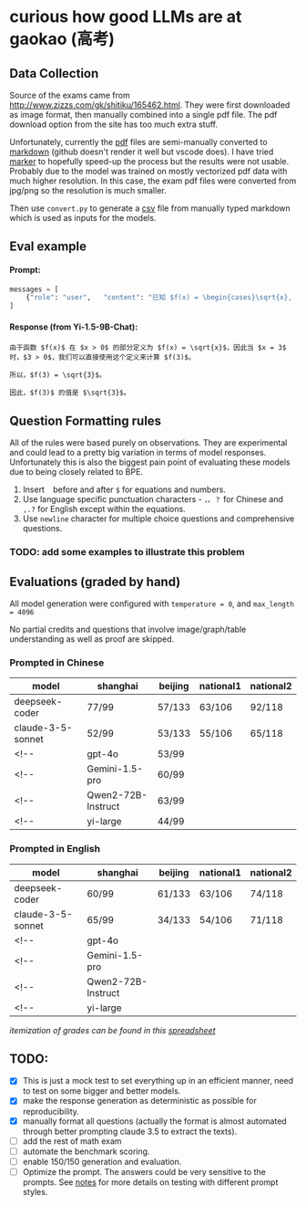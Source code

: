 # curious how good LLMs are at gaokao (高考)

## Data Collection
Source of the exams came from http://www.zizzs.com/gk/shitiku/165462.html. They were first downloaded as image format, then manually combined into a
single pdf file. The pdf download option from the site has too much extra stuff.

Unfortunately, currently the [pdf](data/2024_math_shanghai/exam_with_answer.pdf) files are semi-manually converted to [markdown](data/2024_math_shanghai/exam_with_answer.md) (github doesn't render it well but vscode does). I have tried [marker](https://github.com/VikParuchuri/marker) to hopefully speed-up the process but the results were not usable. Probably due to the model was trained on mostly vectorized pdf data with much higher resolution. In this case, the exam pdf files were converted from jpg/png so the resolution is much smaller.

Then use `convert.py` to generate a [csv](data/2024_math_shanghai/exam_with_answer.csv) file from manually typed markdown which is used as inputs for
the models.

## Eval example
#### Prompt:
```python
messages = [
    {"role": "user",   "content": "已知 $f(x) = \begin{cases}\sqrt{x}, x > 0 \\1, x \leq 0\end{cases}$，$f(3)=$"},
]
```

#### Response (from Yi-1.5-9B-Chat):
```text
由于函数 $f(x)$ 在 $x > 0$ 的部分定义为 $f(x) = \sqrt{x}$，因此当 $x = 3$ 时，$3 > 0$，我们可以直接使用这个定义来计算 $f(3)$。

所以，$f(3) = \sqrt{3}$。

因此，$f(3)$ 的值是 $\sqrt{3}$。
```
## Question Formatting rules
All of the rules were based purely on observations. They are experimental and could lead to a pretty big variation in terms of model responses.
Unfortunately this is also the biggest pain point of evaluating these models due to being closely related to BPE.
1. Insert ` ` before and after `$` for equations and numbers.
2. Use language specific punctuation characters - `，。？` for Chinese and `,.?` for English except within the equations.
3. Use `newline` character for multiple choice questions and comprehensive questions.

### TODO: add some examples to illustrate this problem

## Evaluations (graded by hand)
All model generation were configured with `temperature = 0`, and `max_length = 4096`

No partial credits and questions that involve image/graph/table understanding as well as proof are skipped.

### Prompted in Chinese
| model              | shanghai  | beijing   | national1  | national2  |
|--------------------|-----------|-----------|------------|------------|
| deepseek-coder     |   77/99   |   57/133  |   63/106   |   92/118   |
| claude-3-5-sonnet  |   52/99   |   53/133  |   55/106   |   65/118   |
<!-- | gpt-4o             |   53/99   |           |           |   61/106   |   63/118   |            |            | -->
<!-- | Gemini-1.5-pro     |   60/99   |           |           |   54/106   |   63/118   |            |            | -->
<!-- | Qwen2-72B-Instruct |   63/99   |           |           |   62/106   |   59/118   |            |            | -->
<!-- | yi-large           |   44/99   |           |           |   41/106   |   55/118   |            |            | -->

### Prompted in English
| model              | shanghai  | beijing   | national1  | national2  |
|--------------------|-----------|-----------|------------|------------|
| deepseek-coder     |   60/99   |   61/133  |   63/106   |   74/118   |
| claude-3-5-sonnet  |   65/99   |   34/133  |   54/106   |   71/118   |
<!-- | gpt-4o             |           |           |           |            |            |            |            | -->
<!-- | Gemini-1.5-pro     |           |           |           |            |            |            |            | -->
<!-- | Qwen2-72B-Instruct |           |           |           |            |            |            |            | -->
<!-- | yi-large           |           |           |           |            |            |            |            | -->


_itemization of grades can be found in this [spreadsheet](https://docs.google.com/spreadsheets/d/1I4Qi6-ad34KQlryBkRMNSGbEBU05dz4OcRs-AniWwLM/edit?gid=0#gid=0)_

## TODO:
- [x] This is just a mock test to set everything up in an efficient manner, need to test on some bigger and better models.
- [x] make the response generation as deterministic as possible for reproducibility.
- [x] manually format all questions (actually the format is almost automated through better prompting claude 3.5 to extract the texts).
- [ ] add the rest of math exam
- [ ] automate the benchmark scoring.
- [ ] enable 150/150 generation and evaluation.
- [ ] Optimize the prompt. The answers could be very sensitive to the prompts. See [notes](notes.md) for more details on testing with different prompt styles.
